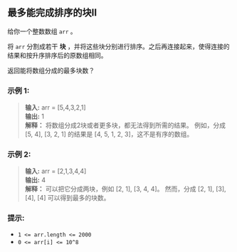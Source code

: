 ## 最多能完成排序的块Ⅱ

给你一个整数数组 `arr` 。

将 `arr` 分割成若干 **块** ，并将这些块分别进行排序。之后再连接起来，使得连接的结果和按升序排序后的原数组相同。

返回能将数组分成的最多块数？

### 示例 1:

> **输入:** arr = [5,4,3,2,1]                      
> **输出:** 1  
> **解释：** 将数组分成2块或者更多块，都无法得到所需的结果。
例如，分成 [5, 4], [3, 2, 1] 的结果是 [4, 5, 1, 2, 3]，这不是有序的数组。

### 示例 2:

> **输入:** arr = [2,1,3,4,4]                      
> **输出:** 4  
> **解释：** 可以把它分成两块，例如 [2, 1], [3, 4, 4]。
然而，分成 [2, 1], [3], [4], [4] 可以得到最多的块数。

### 提示:

* `1 <= arr.length <= 2000`
* `0 <= arr[i] <= 10^8`